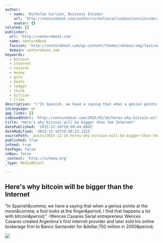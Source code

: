 ```yaml
---
author:
  - name: 'Nicholas Carlson, Business Insider'
    url: 'http://venturebeat.com/author/nicholascarlsonbusinessinsider/'
    avatar: {}
related: []
publisher:
  url: 'http://venturebeat.com'
  name: VentureBeat
  favicon: 'http://venturebeat.com/wp-content/themes/vbnews/img/favicon.ico'
  domain: venturebeat.com
keywords:
  - bitcoin
  - internet
  - casares
  - money
  - gold
  - beets
  - ledger
  - think
  - billion
  - tribe
description: "\"In Spanish, we have a saying that when a genius points at the moon, a fool looks at the finger. I find that happens a lot with bitcoin.\" -Wences Casares Serial entrepreneur Wences Casares created Argentina's first internet provider and later sold his online brokerage firm to Banco Santander for $750 million in 2000."
inLanguage: en
app_links: []
isBasedOnUrl: 'http://venturebeat.com/2015/02/16/heres-why-bitcoin-will-be-bigger-than-the-internet/'
title: "Here's why bitcoin will be bigger than the Internet"
datePublished: '2015-12-16T19:50:44.884Z'
dateModified: '2015-12-16T19:50:23.131Z'
sourcePath: _posts/2015-12-16-heres-why-bitcoin-will-be-bigger-than-the-internet.md
published: true
inFeed: true
hasPage: false
inNav: false
_context: 'http://schema.org'
_type: MediaObject

---
```

<article style=""><h1>Here's why bitcoin will be bigger than the Internet</h1><p>"In Spanish&amp;comma; we have a saying that when a genius points at the moon&amp;comma; a fool looks at the finger&amp;period; I find that happens a lot with bitcoin&amp;period;" -Wences Casares Serial entrepreneur Wences Casares created Argentina's first internet provider and later sold his online brokerage firm to Banco Santander for &amp;dollar;750 million in 2000&amp;period;</p><img src="http://venturebeat.com/wp-content/uploads/2015/02/wences-casares-pop_12383.jpeg" /></article>
